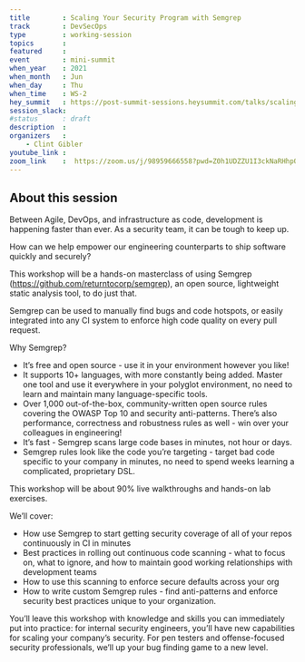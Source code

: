 ```yaml
---
title        : Scaling Your Security Program with Semgrep
track        : DevSecOps
type         : working-session
topics       :
featured     :
event        : mini-summit
when_year    : 2021
when_month   : Jun
when_day     : Thu
when_time    : WS-2
hey_summit   : https://post-summit-sessions.heysummit.com/talks/scaling-your-security-program-with-semgrep/
session_slack:
#status      : draft
description  :
organizers   :
    - Clint Gibler
youtube_link :
zoom_link    :  https://zoom.us/j/98959666558?pwd=Z0h1UDZZU1I3ckNaRHhpQjkxdXJUUT09
---
```


## About this session
Between Agile, DevOps, and infrastructure as code, development is happening faster than ever. As a security team, it can be tough to keep up.

How can we help empower our engineering counterparts to ship software quickly and securely?

This workshop will be a hands-on masterclass of using Semgrep (https://github.com/returntocorp/semgrep), an open source, lightweight static analysis tool, to do just that.

Semgrep can be used to manually find bugs and code hotspots, or easily integrated into any CI system to enforce high code quality on every pull request.

Why Semgrep?

* It’s free and open source - use it in your environment however you like!
* It supports 10+ languages, with more constantly being added. Master one tool and use it everywhere in your polyglot environment, no need to learn and maintain many language-specific tools.
* Over 1,000 out-of-the-box, community-written open source rules covering the OWASP Top 10 and security anti-patterns. There’s also performance, correctness and robustness rules as well - win over your colleagues in engineering!
* It’s fast - Semgrep scans large code bases in minutes, not hour or days.
* Semgrep rules look like the code you’re targeting - target bad code specific to your company in minutes, no need to spend weeks learning a complicated, proprietary DSL.

This workshop will be about 90% live walkthroughs and hands-on lab exercises.

We’ll cover:

* How use Semgrep to start getting security coverage of all of your repos continuously in CI in minutes
* Best practices in rolling out continuous code scanning - what to focus on, what to ignore, and how to maintain good working relationships with development teams
* How to use this scanning to enforce secure defaults across your org
* How to write custom Semgrep rules - find anti-patterns and enforce security best practices unique to your organization.

You’ll leave this workshop with knowledge and skills you can immediately put into practice: for internal security engineers, you’ll have new capabilities for scaling your company’s security. For pen testers and offense-focused security professionals, we’ll up your bug finding game to a new level.
